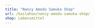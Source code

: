 ```yaml
---
title: "Nancy Amodu Samuka Shop"
url: /kailahun/nancy-amodu-samuka-shop/
shop: Lebensmittel
---
```


